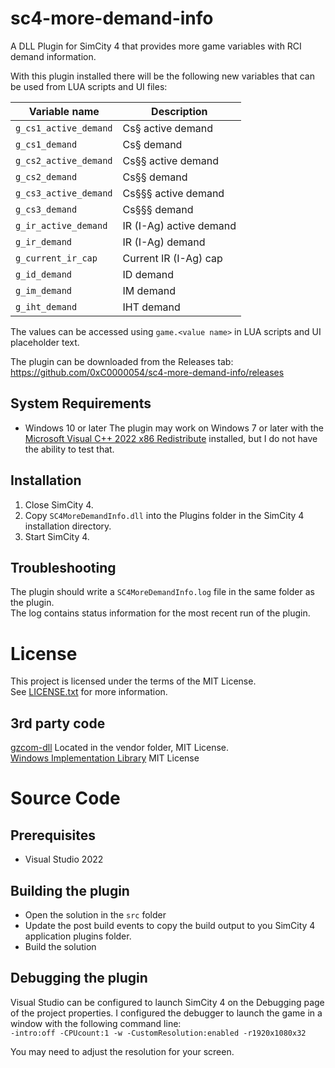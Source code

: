 # sc4-more-demand-info

A DLL Plugin for SimCity 4 that provides more game variables with RCI demand information.   

With this plugin installed there will be the following new variables that can be used from LUA scripts and UI files:

| Variable name  | Description |
|-----------------------|-------------|
| `g_cs1_active_demand` | Cs§ active demand |
| `g_cs1_demand` | Cs§ demand |
| `g_cs2_active_demand` | Cs§§ active demand |
| `g_cs2_demand` | Cs§§ demand |
| `g_cs3_active_demand` | Cs§§§ active demand |
| `g_cs3_demand` | Cs§§§ demand |
| `g_ir_active_demand`  | IR (I-Ag) active demand |
| `g_ir_demand`  | IR (I-Ag) demand |
| `g_current_ir_cap`    | Current IR (I-Ag) cap |
| `g_id_demand` | ID demand |
| `g_im_demand` | IM demand |
| `g_iht_demand` | IHT demand |

The values can be accessed using `game.<value name>` in LUA scripts and UI placeholder text.

The plugin can be downloaded from the Releases tab: https://github.com/0xC0000054/sc4-more-demand-info/releases

## System Requirements

* Windows 10 or later
The plugin may work on Windows 7 or later with the [Microsoft Visual C++ 2022 x86 Redistribute](https://aka.ms/vs/17/release/vc_redist.x86.exe) installed, but I do not have the ability to test that.

## Installation

1. Close SimCity 4.
2. Copy `SC4MoreDemandInfo.dll` into the Plugins folder in the SimCity 4 installation directory.
3. Start SimCity 4.

## Troubleshooting

The plugin should write a `SC4MoreDemandInfo.log` file in the same folder as the plugin.    
The log contains status information for the most recent run of the plugin.

# License

This project is licensed under the terms of the MIT License.    
See [LICENSE.txt](LICENSE.txt) for more information.

## 3rd party code

[gzcom-dll](https://github.com/nsgomez/gzcom-dll/tree/master) Located in the vendor folder, MIT License.    
[Windows Implementation Library](https://github.com/microsoft/wil) MIT License    

# Source Code

## Prerequisites

* Visual Studio 2022

## Building the plugin

* Open the solution in the `src` folder
* Update the post build events to copy the build output to you SimCity 4 application plugins folder.
* Build the solution

## Debugging the plugin

Visual Studio can be configured to launch SimCity 4 on the Debugging page of the project properties.
I configured the debugger to launch the game in a window with the following command line:    
`-intro:off -CPUcount:1 -w -CustomResolution:enabled -r1920x1080x32`

You may need to adjust the resolution for your screen.
